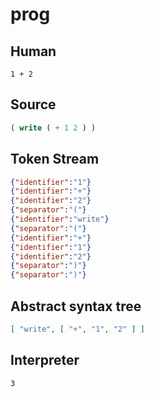 # prog
## Human
```
1 + 2
```
## Source
```lisp
( write ( + 1 2 ) ) 
```
## Token Stream
```json
{"identifier":"1"}
{"identifier":"+"}
{"identifier":"2"}
{"separator":"("}
{"identifier":"write"}
{"separator":"("}
{"identifier":"+"}
{"identifier":"1"}
{"identifier":"2"}
{"separator":")"}
{"separator":")"}
```
## Abstract syntax tree
```json
[ "write", [ "+", "1", "2" ] ]
```
## Interpreter
```bash
3
```